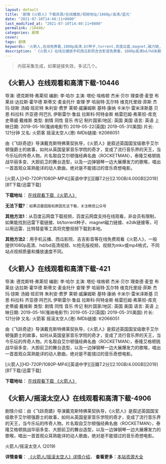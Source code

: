 ```yaml
---
layout: default
title: '剧情《火箭人》下载资源/在线播放/视频地址/1080p/高清/蓝光'
date: "2021-07-10T14:40:11+0800"
last_modified_at: "2021-07-10T14:40:11+0800"
permalink: /10446/
categories: 剧情
cover:
tags: 剧情
keywords: '火箭人,在线免费看,1080p高清,bt种子,torrent,百度云盘,magnet,磁力链,迅雷下载资源'
description: '《火箭人》在线云播放手机西瓜影院吉吉影音免费看，1080p高清bd/hd未删减完整版和tc抢先枪版，mkv/mp4格式，附带bt/torrent种子、magnet/磁力链、百度云盘、网盘资源迅雷下载链接'
---
```


>内容采集生成，如果链接失效，多试几个。


## 《火箭人》在线观看和高清下载-10446

导演: 德克斯特·弗莱彻 编剧: 李·哈尔 主演: 塔伦·埃格顿 杰米·贝尔 理查德·麦登 布莱丝·达拉斯·霍华德 斯蒂文·麦金托什 查理·罗 哈丽特·瓦尔特 维克托里娅·菲斯 杰玛·琼斯 汤姆·班尼特 朱利安·费罗 莱顿·威廉姆斯 基特·康纳 卡米尔·雷米泽斯基 贝恩·科拉科 齐亚德·阿巴扎 伊斯雷尔·鲁兹 拉斯科·阿特金斯 格雷厄姆·弗莱彻-库克 史蒂威·戴维斯 类型: 剧情 同性 音乐 传记 制片国家/地区: 英国 美国 语言: 英语 上映日期: 2019-05-16(戛纳电影节) 2019-05-22(英国) 2019-05-31(美国) 片长: 121分钟 又名: 火箭客 摇滚太空人(港) IMDb链接: tt2066051

由《飞跃奇迹》导演戴克斯特佛莱契执导，《火箭人》是叙述英国国宝级歌手艾尔顿强爵士的故事，如何从英国皇家音乐学院的奇才，变成了流行音乐界的天王，当今乐坛的传奇人物。片名取自艾尔顿强经典名曲〈ROCKETMAN〉，泰隆艾格顿挑战华丽多变、大胆前卫的舞台造型，以及一边弹钢琴一边大展爆发力的歌喉，唱出一首首观众耳熟能详的动人歌曲，绝对是不能错过的音乐奇想电影。


[火箭人][HD-720P/1080P-MP4][英语中字][豆瓣7.2分][2.10GB/4.00GB][2019][BT下载/迅雷下载]

**下载地址**： [在线观看下载 《火箭人》](https://www.btdx8.com/torrent/hjr_2019.html) 


**无法下载?**：`如果迅雷因版权原因无法下载，关注微信公众号 `

**其他方法1**：从百度云网盘下载视频，百度云网盘支持在线观看，非会员有限制，如果能找到迅雷下载链接、bt/torrent种子、magnet磁力链接、e2dk链接等，可以用迅雷、比特彗星等工具将完整视频下载到本地。

**其他方法2**：用手机云播、西瓜影院、吉吉影音等在线免费观看《火箭人》，一般提供1080p高清、hd/bd高清视频、tc抢先版视频，视频为mkv或mp4格式，不同站点视频质量和播放速度不同。


## 《火箭人》在线观看和高清下载-421

导演: 德克斯特·弗莱彻 编剧: 李·哈尔 主演: 塔伦·埃格顿 杰米·贝尔 理查德·麦登 布莱丝·达拉斯·霍华德 斯蒂文·麦金托什 查理·罗 哈丽特·瓦尔特 维克托里娅·菲斯 杰玛·琼斯 汤姆·班尼特 朱利安·费罗 莱顿·威廉姆斯 基特·康纳 卡米尔·雷米泽斯基 贝恩·科拉科 齐亚德·阿巴扎 伊斯雷尔·鲁兹 拉斯科·阿特金斯 格雷厄姆·弗莱彻-库克 史蒂威·戴维斯 类型: 剧情 同性 音乐 传记 制片国家/地区: 英国 美国 语言: 英语 上映日期: 2019-05-16(戛纳电影节) 2019-05-22(英国) 2019-05-31(美国) 片长: 121分钟 又名: 火箭客 摇滚太空人(港) IMDb链接: tt2066051

由《飞跃奇迹》导演戴克斯特佛莱契执导，《火箭人》是叙述英国国宝级歌手艾尔顿强爵士的故事，如何从英国皇家音乐学院的奇才，变成了流行音乐界的天王，当今乐坛的传奇人物。片名取自艾尔顿强经典名曲〈ROCKETMAN〉，泰隆艾格顿挑战华丽多变、大胆前卫的舞台造型，以及一边弹钢琴一边大展爆发力的歌喉，唱出一首首观众耳熟能详的动人歌曲，绝对是不能错过的音乐奇想电影。


[火箭人][HD-720P/1080P-MP4][英语中字][豆瓣7.2分][2.10GB/4.00GB][2019][BT下载/迅雷下载]

**下载地址**： [在线观看下载 《火箭人》](https://www.btdx8.com/torrent/hjr_2019.html) 


## 《火箭人/摇滚太空人》在线观看和高清下载-4906

剧情介绍：由《飞跃奇蹟》导演戴克斯特佛莱契执导，《火箭人》是叙述英国国宝级歌手艾尔顿强爵士的故事，如何从英国皇家音乐学院的奇才，变成了流行音乐界的天王，当今乐坛的传奇人物。片名取自艾尔顿强经典名曲〈ROCKETMAN〉，泰隆艾格顿挑战华丽多变、大胆前卫的舞台造型，以及一边弹钢琴一边大展爆发力的歌喉，唱出一首首观众耳熟能详的动人歌曲，绝对是不能错过的音乐奇想电影。


火箭人/摇滚太空人 (2019)

**详情查看**： [《火箭人/摇滚太空人》详情介绍](/movie/4906/)， **查看更多**：[本站资源大全](/movie/t/all/)

